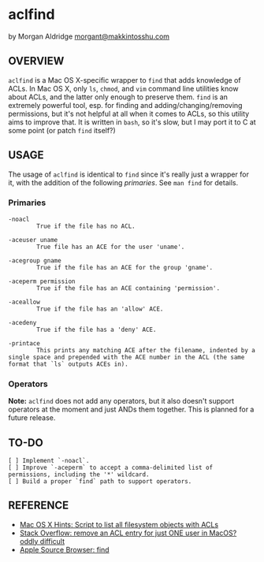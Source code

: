 aclfind
=======
by Morgan Aldridge <morgant@makkintosshu.com>

OVERVIEW
--------

`aclfind` is a Mac OS X-specific wrapper to `find` that adds knowledge of ACLs. In Mac OS X, only `ls`, `chmod`, and `vim` command line utilities know about ACLs, and the latter only enough to preserve them. `find` is an extremely powerful tool, esp. for finding and adding/changing/removing permissions, but it's not helpful at all when it comes to ACLs, so this utility aims to improve that. It is written in `bash`, so it's slow, but I may port it to C at some point (or patch `find` itself?)

USAGE
-----

The usage of `aclfind` is identical to `find` since it's really just a wrapper for it, with the addition of the following _primaries_. See `man find` for details.

### Primaries

	-noacl
	        True if the file has no ACL.
	
	-aceuser uname
	        True file has an ACE for the user 'uname'.
	
	-acegroup gname
	        True if the file has an ACE for the group 'gname'.
	
	-aceperm permission
	        True if the file has an ACE containing 'permission'.
	
	-aceallow
	        True if the file has an 'allow' ACE.
	
	-acedeny
	        True if the file has a 'deny' ACE.
	
	-printace
	        This prints any matching ACE after the filename, indented by a single space and prepended with the ACE number in the ACL (the same format that `ls` outputs ACEs in).
	
### Operators

**Note:** `aclfind` does not add any operators, but it also doesn't support operators at the moment and just ANDs them together. This is planned for a future release.

TO-DO
-----

	[ ] Implement `-noacl`.
	[ ] Improve `-aceperm` to accept a comma-delimited list of permissions, including the '*' wildcard.
	[ ] Build a proper `find` path to support operators.

REFERENCE
---------

* [Mac OS X Hints: Script to list all filesystem objects with ACLs](http://hints.macworld.com/article.php?story=20080816224959309)
* [Stack Overflow: remove an ACL entry for just ONE user in MacOS? oddly difficult](http://stackoverflow.com/questions/637871/remove-an-acl-entry-for-just-one-user-in-macos-oddly-difficult)
* [Apple Source Browser: find](http://www.opensource.apple.com/source/shell_cmds/shell_cmds-162/find/)
